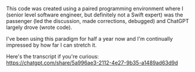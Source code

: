 This code was created using a paired programming environment where I (senior level software engineer, but
definitely not a Swift expert) was the passenger (led the discussion, made corrections, debugged) and 
ChatGPT largely drove (wrote code).

I've been using this paradigm for half a year now and I'm continually impressed by how far I can stretch
it.

Here's the transcript if you're curious: https://chatgpt.com/share/5a996ae3-2112-4e27-9b35-a1489ad63d9d
